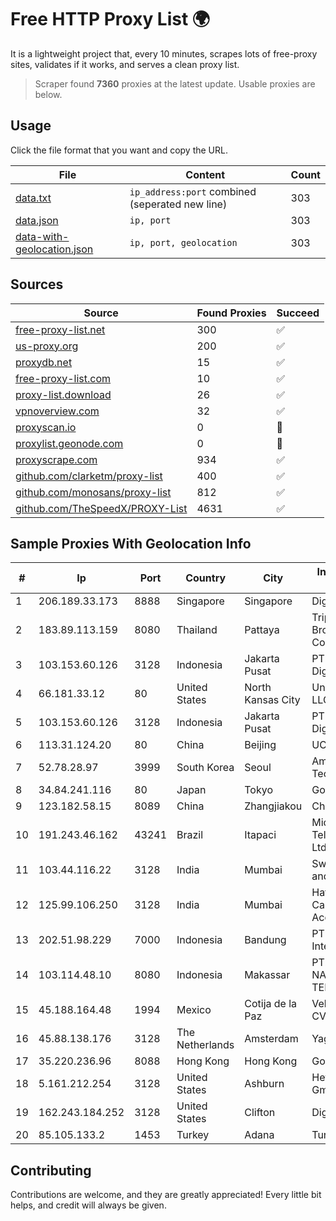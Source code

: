 
# Free HTTP Proxy List 🌍

It is a lightweight project that, every 10 minutes, scrapes lots of free-proxy sites, validates if it works, and serves a clean proxy list.


> Scraper found **7360** proxies at the latest update. Usable proxies are below.

## Usage

Click the file format that you want and copy the URL.


|File|Content|Count|
|----|-------|-----|
|[data.txt](https://raw.githubusercontent.com/themiralay/Proxy-List-World/master/data.txt)|`ip_address:port` combined (seperated new line)|303|
|[data.json](https://raw.githubusercontent.com/themiralay/Proxy-List-World/master/data.json)|`ip, port`|303|
|[data-with-geolocation.json](https://raw.githubusercontent.com/themiralay/Proxy-List-World/master/data-with-geolocation.json)|`ip, port, geolocation`|303|

## Sources

|Source|Found Proxies|Succeed|
|------|-------------|-------|
|[free-proxy-list.net](https://free-proxy-list.net)|300|✅|
|[us-proxy.org](https://www.us-proxy.org)|200|✅|
|[proxydb.net](http://proxydb.net)|15|✅|
|[free-proxy-list.com](https://free-proxy-list.com/?page=&port=&type%5B%5D=http&type%5B%5D=https&up_time=0&search=Search)|10|✅|
|[proxy-list.download](https://www.proxy-list.download/HTTP)|26|✅|
|[vpnoverview.com](https://vpnoverview.com/privacy/anonymous-browsing/free-proxy-servers)|32|✅|
|[proxyscan.io](https://www.proxyscan.io)|0|🚫|
|[proxylist.geonode.com](https://proxylist.geonode.com/api/proxy-list?limit=300&page=1&sort_by=lastChecked&sort_type=desc&protocols=http,https)|0|🚫|
|[proxyscrape.com](https://api.proxyscrape.com/v2/?request=displayproxies&protocol=http&timeout=10000&country=all&ssl=all&anonymity=all)|934|✅|
|[github.com/clarketm/proxy-list](https://raw.githubusercontent.com/clarketm/proxy-list/master/proxy-list-raw.txt)|400|✅|
|[github.com/monosans/proxy-list](https://raw.githubusercontent.com/monosans/proxy-list/main/proxies/http.txt)|812|✅|
|[github.com/TheSpeedX/PROXY-List](https://raw.githubusercontent.com/TheSpeedX/PROXY-List/master/http.txt)|4631|✅|


## Sample Proxies With Geolocation Info

|#|Ip|Port|Country|City|Internet Service Provider|
|-|--|----|-------|----|-------------------------|
|1|206.189.33.173|8888|Singapore|Singapore|DigitalOcean, LLC|
|2|183.89.113.159|8080|Thailand|Pattaya|Triple T Broadband Public Company Limited|
|3|103.153.60.126|3128|Indonesia|Jakarta Pusat|PT Era Awan Digital|
|4|66.181.33.12|80|United States|North Kansas City|UnReal Servers, LLC|
|5|103.153.60.126|3128|Indonesia|Jakarta Pusat|PT Era Awan Digital|
|6|113.31.124.20|80|China|Beijing|UCLOUD|
|7|52.78.28.97|3999|South Korea|Seoul|Amazon Technologies Inc.|
|8|34.84.241.116|80|Japan|Tokyo|Google LLC|
|9|123.182.58.15|8089|China|Zhangjiakou|China Telecom|
|10|191.243.46.162|43241|Brazil|Itapaci|Microturbo Telecomunicacoes Ltda-me|
|11|103.44.116.22|3128|India|Mumbai|Swastik Internet and Cables pvt. ltd|
|12|125.99.106.250|3128|India|Mumbai|Hathway IP over Cable Internet Access|
|13|202.51.98.229|7000|Indonesia|Bandung|PT iForte Global Internet|
|14|103.114.48.10|8080|Indonesia|Makassar|PT. TRANS NASIONAL TEKNOLOGI|
|15|45.188.164.48|1994|Mexico|Cotija de la Paz|Velocom SA De CV|
|16|45.88.138.176|3128|The Netherlands|Amsterdam|Yaglom Labs Ltd|
|17|35.220.236.96|8088|Hong Kong|Hong Kong|Google LLC|
|18|5.161.212.254|3128|United States|Ashburn|Hetzner Online GmbH|
|19|162.243.184.252|3128|United States|Clifton|DigitalOcean, LLC|
|20|85.105.133.2|1453|Turkey|Adana|TurkTelecom|



## Contributing

Contributions are welcome, and they are greatly appreciated! Every
little bit helps, and credit will always be given.

